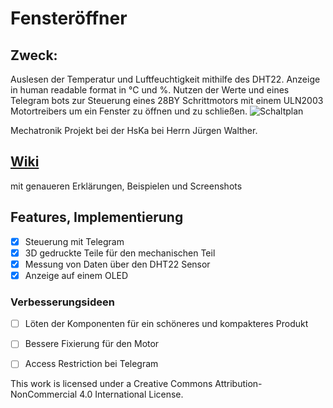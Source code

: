 # Fensteröffner

## Zweck:
Auslesen der Temperatur und Luftfeuchtigkeit mithilfe des DHT22. Anzeige in human readable format in °C und %.
Nutzen der Werte und eines Telegram bots zur Steuerung eines 28BY Schrittmotors mit einem ULN2003 Motortreibers um ein Fenster zu öffnen und zu schließen.
![Schaltplan](https://i.imgur.com/qYhl0lE.png)

Mechatronik Projekt bei der HsKa bei Herrn Jürgen Walther.

## [Wiki](https://github.com/jojo313/Fensteroeffner/wiki)
mit genaueren Erklärungen, Beispielen und Screenshots

## Features, Implementierung
- [x] Steuerung mit Telegram
- [x] 3D gedruckte Teile für den mechanischen Teil
- [x] Messung von Daten über den DHT22 Sensor
- [x] Anzeige auf einem OLED

### Verbesserungsideen
- [ ] Löten der Komponenten für ein schöneres und kompakteres Produkt
- [ ] Bessere Fixierung für den Motor
- [ ] Access Restriction bei Telegram


This work is licensed under a Creative Commons Attribution-NonCommercial 4.0 International License.
